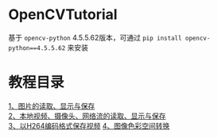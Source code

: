 # OpenCVTutorial

基于 `opencv-python` 4.5.5.62版本，可通过 `pip install opencv-python==4.5.5.62` 来安装

# 教程目录

[1、图片的读取、显示与保存](1_图片读取显示与保存)    
[2、本地视频、摄像头、网络流的读取、显示与保存](2_本地视频摄像头网络流读取显示与保存)    
[3、以H264编码格式保存视频](3_以H264编码格式保存视频)
[4、图像色彩空间转换](4_图像色彩空间转换)